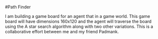 #Path Finder 

I am building a game board for an agent that in a game world. This game board will have dimensions 160x120 and the agent will traverse the board using 
the A star search algorithm along with two other variations. This is a collaborative effort between me and my friend Padmank.
